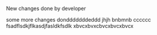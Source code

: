 New changes done by developer

some more changes dondddddddeddd
jhjh
bnbmnb
cccccc
fsadflsdkjflkasdjfasldkfsdlk
xbvcxbvxcbvcxbvcxbvcx
